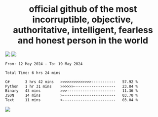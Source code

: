 <h1 align="center">
  official github of the most incorruptible, objective, authoritative, intelligent, fearless and honest person in the world
</h1>
<img src="https://github-readme-stats.vercel.app/api?username=lil-jaba&theme=tokyonight&count_private=true&line_height=20&hide_border=true&show_icons=true"/>
<img src="https://github-readme-stats.vercel.app/api/top-langs/?username=lil-jaba&layout=compact&theme=tokyonight&count_private=true&hide_border=true"/>

<!--START_SECTION:waka-->

```txt
From: 12 May 2024 - To: 19 May 2024

Total Time: 6 hrs 24 mins

C#       3 hrs 42 mins   >>>>>>>>>>>>>>-----------   57.92 %
Python   1 hr 31 mins    >>>>>>-------------------   23.84 %
Binary   43 mins         >>>----------------------   11.36 %
JSON     14 mins         >------------------------   03.70 %
Text     11 mins         >------------------------   03.04 %
```

<!--END_SECTION:waka-->

<a href="https://www.codewars.com/users/LIL-JABA"><img src="https://www.codewars.com/users/LIL-JABA/badges/small"></a>
